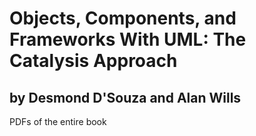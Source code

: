 # Objects, Components, and Frameworks With UML: The Catalysis Approach

## by Desmond D'Souza and Alan Wills

PDFs of the entire book
